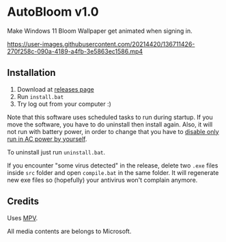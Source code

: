# AutoBloom v1.0

Make Windows 11 Bloom Wallpaper get animated when signing in.

https://user-images.githubusercontent.com/20214420/136711426-270f258c-090a-4189-a4fb-3e5863ec1586.mp4


## Installation

1. Download at [releases page](https://github.com/willnode/autobloom/releases)
2. Run `install.bat`
3. Try log out from your computer :)

Note that this software uses scheduled tasks to run during startup. If you move the software, you have to do uninstall then install again. Also, it will not run with battery power, in order to change that you have to [disable only run in AC power by yourself](https://stackoverflow.com/questions/9075564/change-settings-for-power-for-windows-scheduled-task).

To uninstall just run `uninstall.bat`.

If you encounter "some virus detected" in the release, delete two `.exe` files inside `src` folder and open `compile.bat` in the same folder. It will regenerate new exe files so (hopefully) your antivirus won't complain anymore.

## Credits

Uses [MPV](https://mpv.io).

All media contents are belongs to Microsoft.
